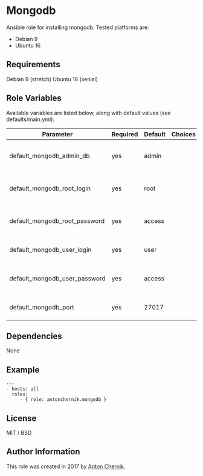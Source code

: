 Mongodb
=========

Ansible role for installing mongodb. Tested platforms are:
* Debian 9
* Ubuntu 16

Requirements
------------

Debian 9 (stretch)
Ubuntu 16 (xenial)

Role Variables
--------------

Available variables are listed below, along with default values (see defaults/main.yml):

| Parameter | Required | Default | Choices | Comments |
| ------------- | ------------- | ------------- | ------------- | ------------- |
| default_mongodb_admin_db | yes | admin | | Create MongoDB administrator db |
| default_mongodb_root_login | yes | root | | Sets MongoDB user root login |
| default_mongodb_root_password | yes | access | | Sets MongoDB user root password |
| default_mongodb_user_login | yes | user | | Sets default MongoDB user name |
| default_mongodb_user_password | yes | access | | Sets default MongoDB user password |
| default_mongodb_port | yes | 27017 | | Sets MongoDB server port |


Dependencies
------------

None

Example 
----------------
    ---
    - hosts: all
      roles:
         - { role: antonchernik.mongodb }

License
-------

MIT / BSD

Author Information
------------------

This role was created in 2017 by [Anton Chernik](https://github.com/antonchernik).
